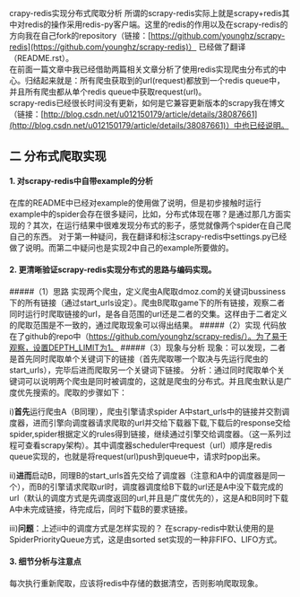 crapy-redis实现分布式爬取分析
所谓的scrapy-redis实际上就是scrapy+redis其中对redis的操作采用redis-py客户端。这里的redis的作用以及在scrapy-redis的方向我在自己fork的repository（链接：[https://github.com/younghz/scrapy-redis](https://github.com/younghz/scrapy-redis)） 已经做了翻译（README.rst）。    
在前面一篇文章中我已经借助两篇相关文章分析了使用redis实现爬虫分布式的中心。归结起来就是：所有爬虫获取到的url(request)都放到一个redis queue中，并且所有爬虫都从单个redis queue中获取request(url)。    
scrapy-redis已经很长时间没有更新，如何是它兼容更新版本的scrapy我在博文（链接：[http://blog.csdn.net/u012150179/article/details/38087661](http://blog.csdn.net/u012150179/article/details/38087661)）中也已经说明。

## 二 分布式爬取实现
#### 1. 对scrapy-redis中自带example的分析
在库的README中已经对example的使用做了说明，但是初步接触时运行example中的spider会存在很多疑问，比如，分布式体现在哪？是通过那几方面实现的？其次，在运行结果中很难发现分布式的影子，感觉就像两个spider在自己爬自己的东西。
对于第一种疑问，我在翻译和标注scrapy-redis中settings.py已经做了说明。而第二中疑问也是实现2中自己的example所要做的。

#### 2. 更清晰验证scrapy-redis实现分布式的思路与编码实现。
#####（1）思路
实现两个爬虫，定义爬虫A爬取dmoz.com的关键词bussiness下的所有链接（通过start_urls设定）。爬虫B爬取game下的所有链接，观察二者同时运行时爬取链接的url，是各自范围的url还是二者的交集。这样由于二者定义的爬取范围是不一致的，通过爬取现象可以得出结果。
#####（2）实现
代码放在了github的repo中（https://github.com/younghz/scrapy-redis/）。为了易于观察，设置DEPTH_LIMIT为1。
#####（3）现象与分析
现象：可以发现，二者是首先同时爬取单个关键词下的链接（首先爬取哪一个取决与先运行爬虫的start_urls），完毕后进而爬取另一个关键词下链接。
分析：通过同时爬取单个关键词可以说明两个爬虫是同时被调度的，这就是爬虫的分布式。并且爬虫默认是广度优先搜索的。爬取的步骤如下：

i)**首先**运行爬虫A（B同理），爬虫引擎请求spider A中start_urls中的链接并交割调度器，进而引擎向调度器请求爬取的url并交给下载器下载,下载后的response交给spider,spider根据定义的rules得到链接，继续通过引擎交给调度器。（这一系列过程可查看scrapy架构）。其中调度器scheduler中request（url）顺序是redis queue实现的，也就是将request(url)push到queue中，请求时pop出来。

ii)**进而**启动B，同理B的start_urls首先交给了调度器（注意和A中的调度器是同一个），而B的引擎请求爬取url时，调度器调度给B下载的url还是A中没下载完成的url（默认的调度方式是先调度返回的url,并且是广度优先的），这是A和B同时下载A中未完成链接，待完成后，同时下载B的要求链接。

iii)**问题**：上述ii中的调度方式是怎样实现的？
在scrapy-redis中默认使用的是SpiderPriorityQueue方式，这是由sorted set实现的一种非FIFO、LIFO方式。
#### 3. 细节分析与注意点
每次执行重新爬取，应该将redis中存储的数据清空，否则影响爬取现象。

